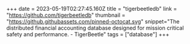 +++
date = 2023-05-19T02:27:45.160Z
title = "tigerbeetledb"
link = "https://github.com/tigerbeetledb"
thumbnail = "https://github.githubassets.com/pinned-octocat.svg"
snippet="The distributed financial accounting database designed for mission critical safety and performance. - TigerBeetle"
tags = ["database"]
+++
